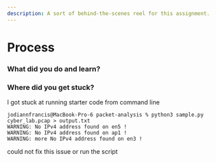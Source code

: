 ```yaml
---
description: A sort of behind-the-scenes reel for this assignment.
---
```


# Process



### What did you do and learn?&#x20;



### Where did you get stuck?

I got stuck at running starter code from command line&#x20;

```
jodiannfrancis@MacBook-Pro-6 packet-analysis % python3 sample.py cyber_lab.pcap > output.txt
WARNING: No IPv4 address found on en5 !
WARNING: No IPv4 address found on ap1 !
WARNING: more No IPv4 address found on en3 !
```



could not fix this issue or run the script&#x20;
